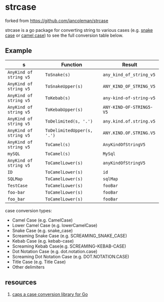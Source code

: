 # strcase

forked from https://github.com/iancoleman/strcase

strcase is a go package for converting string to various cases (e.g. [snake case](https://en.wikipedia.org/wiki/Snake_case) or [camel case](https://en.wikipedia.org/wiki/CamelCase)) to see the full conversion table below.

## Example


| s                      | Function                   | Result                   |
|------------------------|----------------------------|--------------------------|
| `AnyKind of string v5` | `ToSnake(s)`               | `any_kind_of_string_v5`  |
| `AnyKind of string v5` | `ToSnakeUpper(s)`          | `ANY_KIND_OF_STRING_V5`  |
| `AnyKind of string v5` | `ToKebab(s)`               | `any-kind-of-string-v5`  |
| `AnyKind of string v5` | `ToKebabUpper(s)`          | `ANY-KIND-OF-STRING5-V5` |
| `AnyKind of string v5` | `ToDelimited(s, '.')`      | `any.kind.of.string.v5`  |
| `AnyKind of string v5` | `ToDelimitedUpper(s, '.')` | `ANY.KIND.OF.STRING.V5`  |
| `AnyKind of string v5` | `ToCamel(s)`               | `AnyKindOfStringV5`      |
| `mySQL`                | `ToCamel(s)`               | `MySql`                  |
| `AnyKind of string v5` | `ToCamelLower(s)`          | `anyKindOfStringV5`      |
| `ID`                   | `ToCamelLower(s)`          | `id`                     |
| `SQLMap`               | `ToCamelLower(s)`          | `sqlMap`                 |
| `TestCase`             | `ToCamelLower(s)`          | `fooBar`                 |
| `foo-bar`              | `ToCamelLower(s)`          | `fooBar`                 |
| `foo_bar`              | `ToCamelLower(s)`          | `fooBar`                 |


case conversion types:

- Camel Case (e.g. CamelCase)
- Lower Camel Case (e.g. lowerCamelCase)
- Snake Case (e.g. snake_case)
- Screaming Snake Case (e.g. SCREAMING_SNAKE_CASE)
- Kebab Case (e.g. kebab-case)
- Screaming Kebab Case(e.g. SCREAMING-KEBAB-CASE)
- Dot Notation Case (e.g. dot.notation.case)
- Screaming Dot Notation Case (e.g. DOT.NOTATION.CASE)
- Title Case (e.g. Title Case)
- Other delimiters

## resources

1. [caps a case conversion library for Go](https://github.com/chanced/caps)
